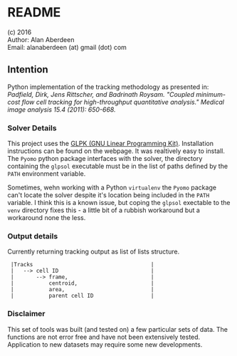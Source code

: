 # README
(c) 2016   
Author: Alan Aberdeen   
Email: alanaberdeen (at) gmail (dot) com


## Intention   
Python implementation of the tracking methodology as presented in:  
*Padfield, Dirk, Jens Rittscher, and Badrinath Roysam. "Coupled minimum-cost flow cell tracking for high-throughput quantitative analysis." Medical image analysis 15.4 (2011): 650-668.*

### Solver Details  
This project uses the [GLPK (GNU Linear Programming Kit)](https://www.gnu.org/software/glpk/). Installation instructions can be found on the webpage. It was realtively easy to install. The `Pyomo` python package interfaces with the solver, the directory containing the `glpsol` executable must be in the list of paths defined by the `PATH` environment variable.  

Sometimes, wehn working with a Python `virtualenv` the `Pyomo` package can't locate the solver despite it's location being included in the `PATH` variable. I think this is a known issue, but coping the `glpsol` exectable to the `venv` directory fixes this - a little bit of a rubbish workaround but a workaround none the less.  

### Output details  
Currently returning tracking output as list of lists structure.  

     |Tracks                                     |
     |   --> cell ID                             |
     |       --> frame,                          |
     |           centroid,                       |
     |           area,                           |
     |           parent cell ID                  |

### Disclaimer   
This set of tools was built (and tested on) a few particular sets of data. The functions are not error free and have not been extensively tested. Application to new datasets may require some new developments. 

